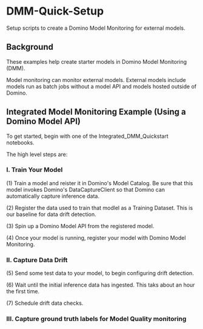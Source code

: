 # DMM-Quick-Setup

Setup scripts to create a Domino Model Monitoring for external models.




## Background

These examples help create starter models in Domino Model Monitoring (DMM). 

Model monitoring can monitor external models.
External models include models run as batch jobs without a model API and models hosted outside of Domino.

## Integrated Model Monitoring Example (Using a Domino Model API)

To get started, begin with one of the Integrated_DMM_Quickstart notebooks.

The high level steps are:

### I. Train Your Model

(1) Train a model and reister it in Domino's Model Catalog. Be sure that this model invokes Domino's DataCaptureClient so that Domino can automatically capture inference data.

(2) Register the data used to train that modlel as a Training Dataset. This is our baseline for data drift detection.

(3) Spin up a Domino Model API from the registered model.

(4) Once your model is running, register your model with Domino Model Monitoring.

### II. Capture Data Drift

(5) Send some test data to your model, to begin configuring drift detection.

(6) Wait until the initial inference data has ingested. This taks about an hour the first time.

(7) Schedule drift data checks.

### III. Capture ground truth labels for Model Quality monitoring




